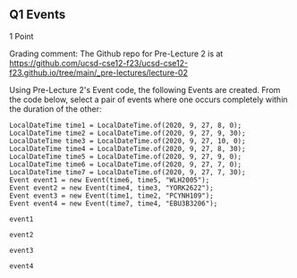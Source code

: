 ## Q1 Events
1 Point

Grading comment:
The Github repo for Pre-Lecture 2 is at https://github.com/ucsd-cse12-f23/ucsd-cse12-f23.github.io/tree/main/_pre-lectures/lecture-02

Using Pre-Lecture 2's Event code, the following Events are created. From the code below, select a pair of events where one occurs completely within the duration of the other:
~~~
LocalDateTime time1 = LocalDateTime.of(2020, 9, 27, 8, 0);
LocalDateTime time2 = LocalDateTime.of(2020, 9, 27, 9, 30);
LocalDateTime time3 = LocalDateTime.of(2020, 9, 27, 10, 0);
LocalDateTime time4 = LocalDateTime.of(2020, 9, 27, 8, 30);
LocalDateTime time5 = LocalDateTime.of(2020, 9, 27, 9, 0);
LocalDateTime time6 = LocalDateTime.of(2020, 9, 27, 7, 0);
LocalDateTime time7 = LocalDateTime.of(2020, 9, 27, 7, 30);
Event event1 = new Event(time6, time5, "WLH2005");
Event event2 = new Event(time4, time3, "YORK2622");
Event event3 = new Event(time1, time2, "PCYNH109");
Event event4 = new Event(time7, time4, "EBU3B3206");
~~~
`event1`

`event2`

`event3`

`event4`

